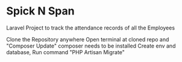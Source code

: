 # Spick N Span
Laravel Project to track the attendance records of all the Employees

Clone the Repository anywhere
Open terminal at cloned repo and "Composer Update" composer needs to be installed
Create env and database, Run command "PHP Artisan Migrate"
